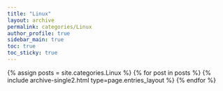 ```yaml
---
title: "Linux"
layout: archive
permalink: categories/Linux
author_profile: true
sidebar_main: true
toc: true
toc_sticky: true
--- 
```



{% assign posts = site.categories.Linux %}
{% for post in posts %} {% include archive-single2.html type=page.entries_layout %} {% endfor %}
